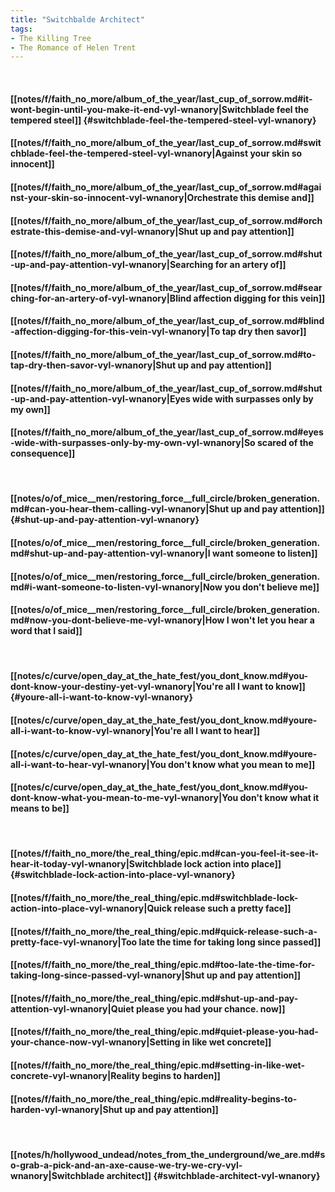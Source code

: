 ```yaml
---
title: "Switchbalde Architect"
tags:
- The Killing Tree
- The Romance of Helen Trent
---
```

&nbsp;
#### [[notes/f/faith_no_more/album_of_the_year/last_cup_of_sorrow.md#it-wont-begin-until-you-make-it-end-vyl-wnanory|Switchblade feel the tempered steel]] {#switchblade-feel-the-tempered-steel-vyl-wnanory}
#### [[notes/f/faith_no_more/album_of_the_year/last_cup_of_sorrow.md#switchblade-feel-the-tempered-steel-vyl-wnanory|Against your skin so innocent]]
#### [[notes/f/faith_no_more/album_of_the_year/last_cup_of_sorrow.md#against-your-skin-so-innocent-vyl-wnanory|Orchestrate this demise and]]
#### [[notes/f/faith_no_more/album_of_the_year/last_cup_of_sorrow.md#orchestrate-this-demise-and-vyl-wnanory|Shut up and pay attention]]
#### [[notes/f/faith_no_more/album_of_the_year/last_cup_of_sorrow.md#shut-up-and-pay-attention-vyl-wnanory|Searching for an artery of]]
#### [[notes/f/faith_no_more/album_of_the_year/last_cup_of_sorrow.md#searching-for-an-artery-of-vyl-wnanory|Blind affection digging for this vein]]
#### [[notes/f/faith_no_more/album_of_the_year/last_cup_of_sorrow.md#blind-affection-digging-for-this-vein-vyl-wnanory|To tap dry then savor]]
#### [[notes/f/faith_no_more/album_of_the_year/last_cup_of_sorrow.md#to-tap-dry-then-savor-vyl-wnanory|Shut up and pay attention]]
#### [[notes/f/faith_no_more/album_of_the_year/last_cup_of_sorrow.md#shut-up-and-pay-attention-vyl-wnanory|Eyes wide with surpasses only by my own]]
#### [[notes/f/faith_no_more/album_of_the_year/last_cup_of_sorrow.md#eyes-wide-with-surpasses-only-by-my-own-vyl-wnanory|So scared of the consequence]]
&nbsp;
#### [[notes/o/of_mice__men/restoring_force__full_circle/broken_generation.md#can-you-hear-them-calling-vyl-wnanory|Shut up and pay attention]] {#shut-up-and-pay-attention-vyl-wnanory}
#### [[notes/o/of_mice__men/restoring_force__full_circle/broken_generation.md#shut-up-and-pay-attention-vyl-wnanory|I want someone to listen]]
#### [[notes/o/of_mice__men/restoring_force__full_circle/broken_generation.md#i-want-someone-to-listen-vyl-wnanory|Now you don't believe me]]
#### [[notes/o/of_mice__men/restoring_force__full_circle/broken_generation.md#now-you-dont-believe-me-vyl-wnanory|How I won't let you hear a word that I said]]
&nbsp;
#### [[notes/c/curve/open_day_at_the_hate_fest/you_dont_know.md#you-dont-know-your-destiny-yet-vyl-wnanory|You're all I want to know]] {#youre-all-i-want-to-know-vyl-wnanory}
#### [[notes/c/curve/open_day_at_the_hate_fest/you_dont_know.md#youre-all-i-want-to-know-vyl-wnanory|You're all I want to hear]]
#### [[notes/c/curve/open_day_at_the_hate_fest/you_dont_know.md#youre-all-i-want-to-hear-vyl-wnanory|You don't know what you mean to me]]
#### [[notes/c/curve/open_day_at_the_hate_fest/you_dont_know.md#you-dont-know-what-you-mean-to-me-vyl-wnanory|You don't know what it means to be]]
&nbsp;
#### [[notes/f/faith_no_more/the_real_thing/epic.md#can-you-feel-it-see-it-hear-it-today-vyl-wnanory|Switchblade lock action into place]] {#switchblade-lock-action-into-place-vyl-wnanory}
#### [[notes/f/faith_no_more/the_real_thing/epic.md#switchblade-lock-action-into-place-vyl-wnanory|Quick release such a pretty face]]
#### [[notes/f/faith_no_more/the_real_thing/epic.md#quick-release-such-a-pretty-face-vyl-wnanory|Too late the time for taking long since passed]]
#### [[notes/f/faith_no_more/the_real_thing/epic.md#too-late-the-time-for-taking-long-since-passed-vyl-wnanory|Shut up and pay attention]]
#### [[notes/f/faith_no_more/the_real_thing/epic.md#shut-up-and-pay-attention-vyl-wnanory|Quiet please you had your chance. now]]
#### [[notes/f/faith_no_more/the_real_thing/epic.md#quiet-please-you-had-your-chance-now-vyl-wnanory|Setting in like wet concrete]]
#### [[notes/f/faith_no_more/the_real_thing/epic.md#setting-in-like-wet-concrete-vyl-wnanory|Reality begins to harden]]
#### [[notes/f/faith_no_more/the_real_thing/epic.md#reality-begins-to-harden-vyl-wnanory|Shut up and pay attention]]
&nbsp;
#### [[notes/h/hollywood_undead/notes_from_the_underground/we_are.md#so-grab-a-pick-and-an-axe-cause-we-try-we-cry-vyl-wnanory|Switchblade architect]] {#switchblade-architect-vyl-wnanory}
